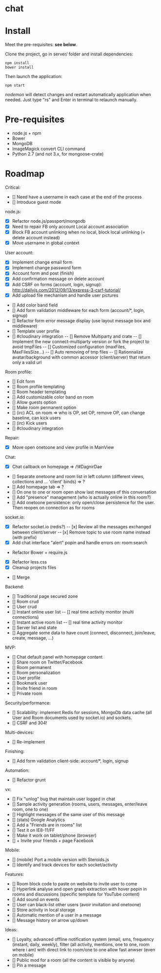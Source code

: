 chat
====

# Install

Meet the pre-requisites: **see below**.

Clone the project, go in server/ folder and install dependencies:

```
npm install
bower install
```

Then launch the application:

```
npm start
```

*nodemon* will detect changes and restart automatically application when needed. Just type "rs" and Enter in terminal to relaunch manually.

# Pre-requisites

* node.js + npm
* Bower
* MongoDB
* ImageMagick convert CLI command
* Python 2.7 (and not 3.x, for mongoose-crate)

# Roadmap

Critical:
- [] Need have a username in each case at the end of the process
- [] Introduce guest mode

node.js:
- [x] Refactor node.js/passport/mongodb
- [x] Need to repair FB only account Local account association
- [x] Block FB account unlinking when no local, block local unlinking (= delete account instead)
- [x] Move username in global context

User account:
- [x] Implement change email form
- [x] Implement change password form
- [x] Account form and post (finish)
- [x] Add confirmation message on delete account
- [x] Add CSRF on forms (account, login, signup): http://dailyjs.com/2012/09/13/express-3-csrf-tutorial/
- [x] Add upload file mechanism and handle user pictures
- [] Add color band field
- [] Add form validation middleware for each form (account/*, login, signup)
- [] Refactor form error message display (use layout message box and middleware)
- [] Template user profile
- [] #cloudinary integration
-- [] Remove Multiparty and crate
-- [] Implement the new connect-multiparty version or fork the project to avoid tmpFiles
-- [] Customized configuration (maxFiles, MaxFilesSize...)
-- [] Auto removing of tmp files
-- [] Rationnalize avatar/background with common accessor (client/server) that return only a valid url

Room profile:
- [] Edit form
- [] Room profile templating
- [] Room header templating
- [] Add customizable color band on room
- [] Allow guests option
- [] Make room permanent option
- [] (irc) ACL on room => who is OP, set OP, remove OP, can change baseline, can kick users
- [] (irc) Kick users
- [] #cloudinary integration

Repair:
- [x] Move open onetoone and view profile in MainView

Chat:
- [x] Chat callback on homepage => /!#DagnirDae
- [] Separate onetoone and room list in left column (different views, collections and ... 'client' binds) => ?
- [] Add homepage tab => ?
- [] On one to one or room open show last messages of this conversation
- [] Add "presence" management (who is actually online in this room?)
- [] Add onetoone persistence: only open/close persistence for the user. Then reopen on connection as for rooms

socket.io:
- [x] Refactor socket.io (redis?)
-- [x] Review all the messages exchanged between client/server
-- [x] Remove topic to use room name instead (with prefix)
- [x] Add chat interface "alert" popin and handle errors on: room:search

- Refactor Bower + require.js
- [x] Refactor less.css
- [x] Cleanup projects files
- [] Merge

Backend:
- [] Traditional page secured zone
- [] Room crud
- [] User crud
- [] Instant online user list
-- [] real time activity monitor (multi connections)
- [] Instant active room list
-- [] real time activity monitor
- [] Server list and state
- [] Aggregate some data to have count (connect, disconnect, join/leave, create, message, ...)

MVP:
- [] Chat default panel with homepage content
- [] Share room on Twitter/Facebook
- [] Room permanent
- [] Room personalization
- [] User profile
- [] Bookmark user
- [] Invite friend in room
- [] Private room

Security/performance:
- [] Scalability: implement Redis for sessions, MongoDb data cache (all User and Room documents used by socket.io) and sockets.
- [] CSRF and 304!

Multi-devices:
- [] Re-implement

Finishing:
- [] Add form validation client-side: account/*, login, signup

Automation:
- [] Refactor grunt

vx:
- [] Fix "unlog" bug that maintain user logged in chat
- [] Sample activity generation (rooms, users, messages, enter/leave room, one to one)
- [] Highlight messages of the same user of this message
- [] (stats) Google Analytics
- [] Add a "Friends are in rooms" list
- [] Test it on IE8-11/FF
- [] Make it work on tablet/phone (browser)
- [] + Invite your friends + page Facebook

Mobile:
- [] (mobile) Port a mobile version with Steroids.js
- [] Identify and track devices for each socket/activity

Features:
- [] Room block code to paste on website to invite user to come
- [] Hyperlink analyse and open graph extraction with hover popin in rooms and discussions (specific template for YouTube content)
- [] Add sound on events
- [] User can black-list other users (avoir invitation and onetoone)
- [] Store activity in local storage
- [] Automatic mention of a user in a message
- [] Message history on arrow up/down

Ideas:
- [] Loyalty, advanced offline notification system (email, sms, frequency (instant, daily, weekly), filter (all activity, mentions, one to one, room where i am) with direct link to room/one to one allow fast anwser (even on mobile)
- [] Public mod for a room (all the content is visible by anyone)
- [] Pin a message
